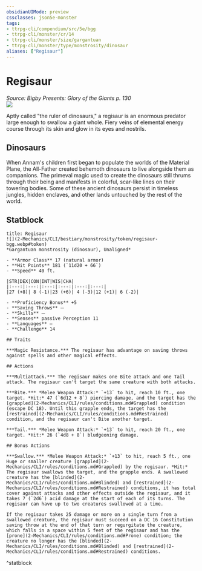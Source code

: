 ```yaml
---
obsidianUIMode: preview
cssclasses: json5e-monster
tags:
- ttrpg-cli/compendium/src/5e/bgg
- ttrpg-cli/monster/cr/14
- ttrpg-cli/monster/size/gargantuan
- ttrpg-cli/monster/type/monstrosity/dinosaur
aliases: ["Regisaur"]
---
```

# Regisaur
*Source: Bigby Presents: Glory of the Giants p. 130*  
![](2-Mechanics/CLI/bestiary/monstrosity/img/regisaur.webp#right)

Aptly called "the ruler of dinosaurs," a regisaur is an enormous predator large enough to swallow a giant whole. Fiery veins of elemental energy course through its skin and glow in its eyes and nostrils.

## Dinosaurs

When Annam's children first began to populate the worlds of the Material Plane, the All-Father created behemoth dinosaurs to live alongside them as companions. The primeval magic used to create the dinosaurs still thrums through their being and manifests in colorful, scar-like lines on their towering bodies. Some of these ancient dinosaurs persist in timeless jungles, hidden enclaves, and other lands untouched by the rest of the world.

## Statblock

```ad-statblock
title: Regisaur
![](2-Mechanics/CLI/bestiary/monstrosity/token/regisaur-bgg.webp#token)
*Gargantuan monstrosity (dinosaur), Unaligned*

- **Armor Class** 17 (natural armor)
- **Hit Points** 181 (`11d20 + 66`) 
- **Speed** 40 ft.

|STR|DEX|CON|INT|WIS|CHA|
|:---:|:---:|:---:|:---:|:---:|:---:|
|27 (+8)| 8 (-1)|23 (+6)| 4 (-3)|12 (+1)| 6 (-2)|

- **Proficiency Bonus** +5
- **Saving Throws** ⏤
- **Skills** ⏤
- **Senses** passive Perception 11
- **Languages** —
- **Challenge** 14

## Traits

***Magic Resistance.*** The regisaur has advantage on saving throws against spells and other magical effects.

## Actions

***Multiattack.*** The regisaur makes one Bite attack and one Tail attack. The regisaur can't target the same creature with both attacks.

***Bite.*** *Melee Weapon Attack:* `+13` to hit, reach 10 ft., one target. *Hit:* 47 (`6d12 + 8`) piercing damage, and the target has the [grappled](2-Mechanics/CLI/rules/conditions.md#Grappled) condition (escape DC 18). Until this grapple ends, the target has the [restrained](2-Mechanics/CLI/rules/conditions.md#Restrained) condition, and the regisaur can't Bite another target.

***Tail.*** *Melee Weapon Attack:* `+13` to hit, reach 20 ft., one target. *Hit:* 26 (`4d8 + 8`) bludgeoning damage.

## Bonus Actions

***Swallow.*** *Melee Weapon Attack:* `+13` to hit, reach 5 ft., one Huge or smaller creature [grappled](2-Mechanics/CLI/rules/conditions.md#Grappled) by the regisaur. *Hit:* The regisaur swallows the target, and the grapple ends. A swallowed creature has the [blinded](2-Mechanics/CLI/rules/conditions.md#Blinded) and [restrained](2-Mechanics/CLI/rules/conditions.md#Restrained) conditions, it has total cover against attacks and other effects outside the regisaur, and it takes 7 (`2d6`) acid damage at the start of each of its turns. The regisaur can have up to two creatures swallowed at a time.

If the regisaur takes 25 damage or more on a single turn from a swallowed creature, the regisaur must succeed on a DC 16 Constitution saving throw at the end of that turn or regurgitate the creature, which falls in a space within 5 feet of the regisaur and has the [prone](2-Mechanics/CLI/rules/conditions.md#Prone) condition; the creature no longer has the [blinded](2-Mechanics/CLI/rules/conditions.md#Blinded) and [restrained](2-Mechanics/CLI/rules/conditions.md#Restrained) conditions.
```
^statblock